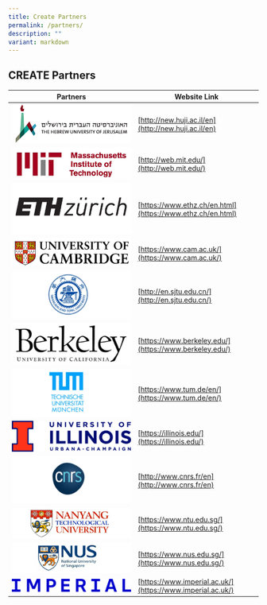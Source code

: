 ```yaml
---
title: Create Partners
permalink: /partners/
description: ""
variant: markdown
---
```

CREATE Partners
---------------

| **Partners** | **Website Link** | 
| -------- | -------- |
| ![](/images/Create%20Partners/1e159ffe-0f35-4160-a853-780b9775df68.jpg) | [http://new.huji.ac.il/en](http://new.huji.ac.il/en)     |
| ![](/images/Create%20Partners/6a64763a-5cb1-485c-9bd7-6d8aada47c9a.png) | [http://web.mit.edu/](http://web.mit.edu/) |
| ![](/images/Create%20Partners/164e0b05-0d24-4e93-8516-119d38a25e99.jpg) | [https://www.ethz.ch/en.html](https://www.ethz.ch/en.html)|
| ![](/images/Create%20Partners/a789fc53-4834-4a36-a65c-18d0f27cb201.png) | [https://www.cam.ac.uk/](https://www.cam.ac.uk/) |
| ![](/images/Create%20Partners/41f3d8b8-c3cf-45b2-995a-1e809c94878a.png) | [http://en.sjtu.edu.cn/](http://en.sjtu.edu.cn/) |
| ![](/images/Create%20Partners/fa1a1fef-091e-4bf9-8ab0-23d84c1698ed.jpg) | [https://www.berkeley.edu/](https://www.berkeley.edu/) |
| ![](/images/Create%20Partners/3a578cbd-ad7b-47b5-8001-e908bc7400a6.png) | [https://www.tum.de/en/](https://www.tum.de/en/) |
| ![](/images/Create%20Partners/university-wordmark-full-color-cmyk.jpg) | [https://illinois.edu/](https://illinois.edu/) |
| ![](/images/Create%20Partners/baf03844-e41e-4e37-b629-1e643917db3d.png) | [http://www.cnrs.fr/en](http://www.cnrs.fr/en) |
| ![](/images/Create%20Partners/21c2ef44-e814-4949-b5a9-c5c4d87ddb27.png) | [https://www.ntu.edu.sg/](https://www.ntu.edu.sg/) |
|![](/images/Create%20Partners/638d644b-3530-4445-83a2-c8e9ba6a0dc4.png) | [https://www.nus.edu.sg/](https://www.nus.edu.sg/) |
![](/images/Imperial_logo.png) | [https://www.imperial.ac.uk/](https://www.imperial.ac.uk/) |